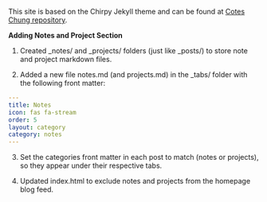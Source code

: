 This site is based on the Chirpy Jekyll theme and can be found at [Cotes Chung repository](https://github.com/cotes2020/jekyll-theme-chirpy.git).

**Adding Notes and Project Section**
1. Created _notes/ and _projects/ folders (just like _posts/) to store note and project markdown files.

2. Added a new file notes.md (and projects.md) in the _tabs/ folder with the following front matter:

```yaml
---
title: Notes
icon: fas fa-stream
order: 5
layout: category
category: notes
---
```
3. Set the categories front matter in each post to match (notes or projects), so they appear under their respective tabs.

4. Updated index.html to exclude notes and projects from the homepage blog feed.



